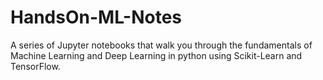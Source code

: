 # HandsOn-ML-Notes
A series of Jupyter notebooks that walk you through the fundamentals of Machine Learning and Deep Learning in python using Scikit-Learn and TensorFlow.
